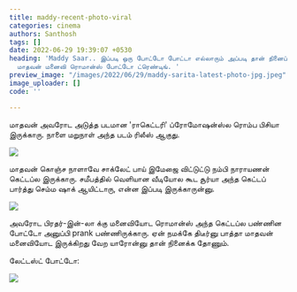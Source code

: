 ```yaml
---
title: maddy-recent-photo-viral
categories: cinema
authors: Santhosh
tags: []
date: 2022-06-29 19:39:07 +0530
heading: 'Maddy Saar.. இப்படி ஒரு போட்டோ போட்டா எல்லாரும் அப்படி தான் நினைப்பாங்க..
  மாதவன் மனைவி ரொமான்ஸ் போட்டோ ட்ரெண்டிங். '
preview_image: "/images/2022/06/29/maddy-sarita-latest-photo-jpg.jpeg"
image_uploader: []
code: ''

---
```

மாதவன் அவரோட அடுத்த படமான 'ராகெட்டரி' ப்ரோமோஷன்ஸ்ல ரொம்ப பிசியா இருக்காரு. நாளை மறுநாள் அந்த படம் ரிலீஸ் ஆகுது.

![](/images/2022/06/29/madhavan-sarita-latest-3-webp.jpeg)

மாதவன் கொஞ்ச நாளாவே சாக்லேட் பாய் இமேஜை விட்டுட்டு நம்பி நாராயணன் கெட்டப்ல இருக்காரு. சமீபத்தில் வெளியான வீடியோல கூட சூர்யா அந்த கெட்டப் பார்த்து செம்ம ஷாக் ஆயிட்டாரு, என்ன இப்படி இருக்காருன்னு.

![](/images/2022/06/29/madhavan-sarita-latest-2-webp.jpeg)

அவரோட பிரதர்-இன்-லா க்கு மனைவியோட ரொமான்ஸ் அந்த கெட்டப்ல பண்ணின போட்டோ அனுப்பி prank பண்ணிருக்காரு. ஏன் நமக்கே திடீர்னு பாத்தா மாதவன் மனைவியோட இருக்கிறது வேற யாரோன்னு தான் நினைக்க தோணும்.

லேட்டஸ்ட் போட்டோ:

![](/images/2022/06/29/madhavan-sarita-latest-1-jpg.jpeg)
